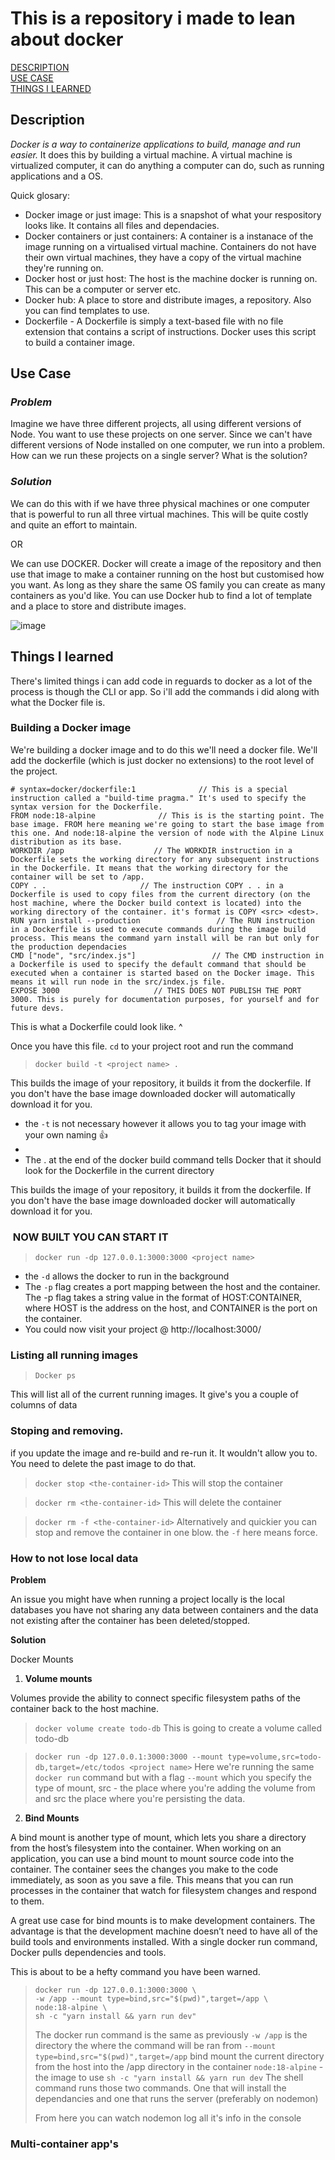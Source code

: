 # **This is a repository i made to lean about docker**

[DESCRIPTION](#description) 
<br>
[USE CASE](#use-case) 
<br>
[THINGS I LEARNED](#Things-i-learned) 

## **Description** 

*Docker is a way to containerize applications to build, manage and run easier.* It does this by building a virtual machine. A virtual machine is virtualized computer, it can do anything a computer can do, such as running applications and a OS. 

Quick glosary:

- Docker image or just image: This is a snapshot of what your respository looks like. It contains all files and dependacies.
- Docker containers or just containers: A container is a instanace of the image running on a virtualised virtual machine. Containers do not have their own virtual machines, they have a copy of the virtual machine they're running on.
- Docker host or just host: The host is the machine docker is running on. This can be a computer or server etc.
- Docker hub: A place to store and distribute images, a repository. Also you can find templates to use.
- Dockerfile - A Dockerfile is simply a text-based file with no file extension that contains a script of instructions. Docker uses this script to build a container image.


## **Use Case**

### *Problem*

Imagine we have three different projects, all using different versions of Node. You want to use these projects on one server. Since we can't have different versions of Node installed on one computer, we run into a problem. How can we run these projects on a single server? What is the solution?

### *Solution*

We can do this with if we have three physical machines or one computer that is powerful to run all three virtual machines. This will be quite costly and quite an effort to maintain.

OR

We can use DOCKER. Docker will create a image of the repository and then use that image to make a container running on the host but customised how you want. As long as they share the same OS family you can create as many containers as you'd like. You can use Docker hub to find a lot of template and a place to store and distribute images.

![image](https://github.com/dylan909/Docker/assets/73878448/ed891556-913e-4ba9-8925-15536d7f82eb)

## Things I learned 

There's limited things i can add code in reguards to docker as a lot of the process is though the CLI or app. So i'll add the commands i did along with what the Docker file is.

### Building a Docker image

We're building a docker image and to do this we'll need a docker file. We'll add the dockerfile (which is just docker no extensions) to the root level of the project. 

```
# syntax=docker/dockerfile:1              // This is a special instruction called a "build-time pragma." It's used to specify the syntax version for the Dockerfile.
FROM node:18-alpine              // This is is the starting point. The base image. FROM here meaning we're going to start the base image from this one. And node:18-alpine the version of node with the Alpine Linux distribution as its base.
WORKDIR /app                    // The WORKDIR instruction in a Dockerfile sets the working directory for any subsequent instructions in the Dockerfile. It means that the working directory for the container will be set to /app. 
COPY . .                     // The instruction COPY . . in a Dockerfile is used to copy files from the current directory (on the host machine, where the Docker build context is located) into the working directory of the container. it's format is COPY <src> <dest>.
RUN yarn install --production                 // The RUN instruction in a Dockerfile is used to execute commands during the image build process. This means the command yarn install will be ran but only for the production dependacies
CMD ["node", "src/index.js"]                 // The CMD instruction in a Dockerfile is used to specify the default command that should be executed when a container is started based on the Docker image. This means it will run node in the src/index.js file.
EXPOSE 3000                     // THIS DOES NOT PUBLISH THE PORT 3000. This is purely for documentation purposes, for yourself and for future devs.
```

This is what a Dockerfile could look like. ^


Once you have this file. `cd` to your project root and run the command

> `docker build -t <project name> .`

This builds the image of your repository, it builds it from the dockerfile. If you don't have the base image downloaded docker will automatically download it for you.

- the `-t` is not necessary however it allows you to tag your image with your own naming 👍
-
- The . at the end of the docker build command tells Docker that it should look for the Dockerfile in the current directory

This builds the image of your repository, it builds it from the dockerfile. If you don't have the base image downloaded docker will automatically download it for you.

###  NOW BUILT YOU CAN START IT

> `docker run -dp 127.0.0.1:3000:3000 <project name>`

- the `-d` allows the docker to run in the background
- The `-p` flag creates a port mapping between the host and the container. The -p flag takes a string value in the format of HOST:CONTAINER, where HOST is the address on the host, and CONTAINER is the port on the container.
- You could now visit your project @ http://localhost:3000/

### Listing all running images

> `Docker ps`

This will list all of the current running images. It give's you a couple of columns of data

### Stoping and removing.

if you update the image and  re-build and re-run it. It wouldn't allow you to. You need to delete the past image to do that.

> `docker stop <the-container-id>`
> This will stop the container

> `docker rm <the-container-id>`
> This will delete the container

> `docker rm -f <the-container-id>`
> Alternatively and quickier you can stop and remove the container in one blow. the `-f` here means force.

### How to not lose local data

**Problem**

An issue you might have when running a project locally is the local databases you have not sharing any data between containers and the data not existing after the container has been deleted/stopped.

**Solution**

Docker Mounts


1. **Volume mounts**

Volumes provide the ability to connect specific filesystem paths of the container back to the host machine.

> `docker volume create todo-db`
> This is going to create a volume called todo-db

> `docker run -dp 127.0.0.1:3000:3000 --mount type=volume,src=todo-db,target=/etc/todos <project name>`
> Here we're running the same `docker run` command but with a flag `--mount` which you specify the type of mount, src - the place where you're adding the volume from and src the place where you're persisting the data.

2. **Bind Mounts**

A bind mount is another type of mount, which lets you share a directory from the host’s filesystem into the container. When working on an application, you can use a bind mount to mount source code into the container. The container sees the changes you make to the code immediately, as soon as you save a file. This means that you can run processes in the container that watch for filesystem changes and respond to them.

A great use case for bind mounts is to make development containers. The advantage is that the development machine doesn’t need to have all of the build tools and environments installed. With a single docker run command, Docker pulls dependencies and tools.

This is about to be a hefty command you have been warned.

> ```
> docker run -dp 127.0.0.1:3000:3000 \
> -w /app --mount type=bind,src="$(pwd)",target=/app \
> node:18-alpine \
> sh -c "yarn install && yarn run dev"
> ```
>
> The docker run command is the same as previously
> `-w /app` is the directory the where the command will be ran from
> `--mount type=bind,src="$(pwd)",target=/app` bind mount the current directory from the host into the /app directory in the container
> `node:18-alpine` - the image to use
> `sh -c "yarn install && yarn run dev` The shell command runs those two commands. One that will install the dependancies and one that runs the server (preferably on nodemon)
>
> From here you can watch nodemon log all it's info in the console

### Multi-container app's

